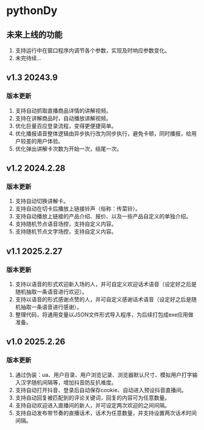 # pythonDy

## 未来上线的功能

1. 支持运行中在窗口程序内调节各个参数，实现及时响应参数变化。
2. 未完待续...

## v1.3 20243.9

### 版本更新

1. 支持自动抓取直播商品详情的讲解视频。
2. 支持在讲解商品时，自动播放讲解视频。
3. 优化巨量百应登录流程，变得更便捷简单。
4. 优化播报语音整体逻辑由异步执行改为同步执行，避免卡顿，同时播报，给用户较差的用户体验。
5. 优化弹出讲解卡次数为开始一次，结尾一次。

## v1.2 2024.2.28

### 版本更新

1. 支持自动切换讲解卡。
2. 支持自动在切卡后播放上链接铃声（俗称：传菜铃）。
3. 支持自动播放上链接的产品介绍、报价、以及一些产品自定义的单独介绍。
4. 支持随机节点语音场控，支持自定义内容。
5. 支持随机节点文字场控，支持自定义内容。

## v1.1 2025.2.27

### 版本更新

1. 支持以语音的形式欢迎新入场的人，并可自定义欢迎话术语音（设定好之后是随机抽取一条语音进行欢迎）。
2. 支持以语音的形式感谢点赞的人，并可自定义感谢话术语音（设定好之后是随机抽取一条语音进行感谢）。
3. 整理代码，将通用变量以JSON文件形式导入程序，为后续打包成exe应用做准备。

## v1.0 2025.2.26

### 版本更新

1. 通过伪装：ua、用户目录、用户浏览记录、浏览器默认尺寸、模拟用户打字输入汉字随机间隔等，增加抖音防反扒难度。
2. 支持自动打开抖音、登录后自动保存cookie、自动进入预设抖音直播间。
3. 支持自动回复被匹配到的评论关键词，回复的内容可为任意数量。
4. 支持自动欢迎进入直播间的新人，并可设定两次欢迎的之间间隔。
5. 支持自动发布带节奏的直播话术，话术为任意数量，并支持设置两次话术时间间隔。
